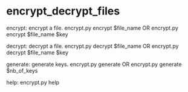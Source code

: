 # encrypt_decrypt_files
encrypt: encrypt a file.
        encrypt.py encrypt $file_name
        OR
        encrypt.py encrypt $file_name $key

decrypt: decrypt a file.
        encrypt.py decrypt $file_name
        OR
        encrypt.py decrypt $file_name $key

generate: generate keys.
        encrypt.py generate
        OR
        encrypt.py generate $nb_of_keys

help:
        encrypt.py help
